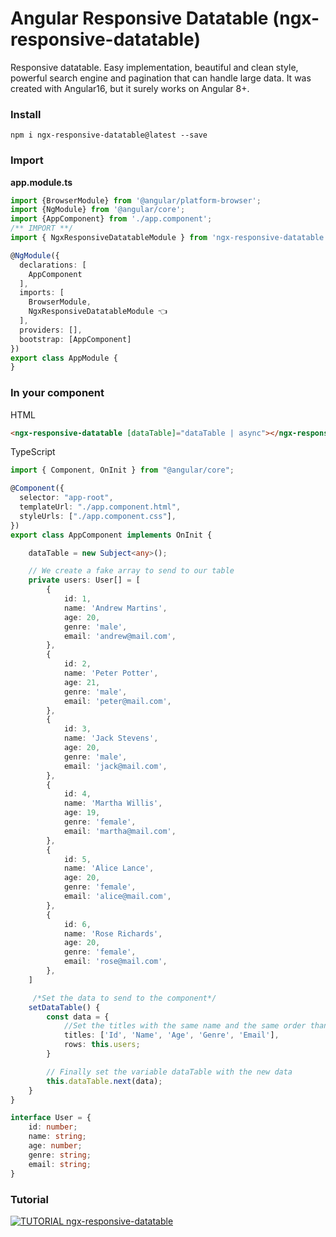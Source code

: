 # Angular Responsive Datatable (ngx-responsive-datatable)

Responsive datatable. Easy implementation, beautiful and clean style, powerful search engine and pagination that can handle large data. It was created with Angular16, but it surely works on Angular 8+.

### Install

`npm i ngx-responsive-datatable@latest --save`

### Import

**app.module.ts**

```typescript
import {BrowserModule} from '@angular/platform-browser';
import {NgModule} from '@angular/core';
import {AppComponent} from './app.component';
/** IMPORT **/
import { NgxResponsiveDatatableModule } from 'ngx-responsive-datatable'; 👈

@NgModule({
  declarations: [
    AppComponent
  ],
  imports: [
    BrowserModule,
	NgxResponsiveDatatableModule 👈
  ],
  providers: [],
  bootstrap: [AppComponent]
})
export class AppModule {
}
```

### In your component

HTML

```html
<ngx-responsive-datatable [dataTable]="dataTable | async"></ngx-responsive-datatable>
```

TypeScript

```typescript
import { Component, OnInit } from "@angular/core";

@Component({
  selector: "app-root",
  templateUrl: "./app.component.html",
  styleUrls: ["./app.component.css"],
})
export class AppComponent implements OnInit {

    dataTable = new Subject<any>();

    // We create a fake array to send to our table
    private users: User[] = [
        {
            id: 1,
            name: 'Andrew Martins',
            age: 20,
            genre: 'male',
            email: 'andrew@mail.com',
        },
        {
            id: 2,
            name: 'Peter Potter',
            age: 21,
            genre: 'male',
            email: 'peter@mail.com',
        },
        {
            id: 3,
            name: 'Jack Stevens',
            age: 20,
            genre: 'male',
            email: 'jack@mail.com',
        },
        {
            id: 4,
            name: 'Martha Willis',
            age: 19,
            genre: 'female',
            email: 'martha@mail.com',
        },
        {
            id: 5,
            name: 'Alice Lance',
            age: 20,
            genre: 'female',
            email: 'alice@mail.com',
        },
        {
            id: 6,
            name: 'Rose Richards',
            age: 20,
            genre: 'female',
            email: 'rose@mail.com',
        },
    ]

     /*Set the data to send to the component*/
    setDataTable() {
        const data = {
            //Set the titles with the same name and the same order than the attributes of each element in the array
            titles: ['Id', 'Name', 'Age', 'Genre', 'Email'],
            rows: this.users;
        }

        // Finally set the variable dataTable with the new data
        this.dataTable.next(data);
    }
}

interface User = {
    id: number;
    name: string;
    age: number;
    genre: string;
    email: string;
}
```

### Tutorial

[![TUTORIAL ngx-responsive-datatable](https://i.ibb.co/F6BSp3T/image.png)](https://www.youtube.com/watch?v=RfDIhyvewfM "Tutorial NGX-RESPONSIVE-DATATABLE")
